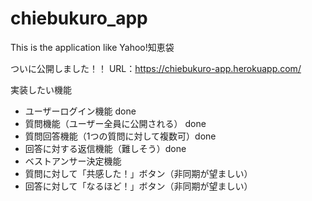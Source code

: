 # chiebukuro_app
This is the application like Yahoo!知恵袋

ついに公開しました！！
URL：https://chiebukuro-app.herokuapp.com/

実装したい機能
* ユーザーログイン機能 done
* 質問機能（ユーザー全員に公開される） done
* 質問回答機能（1つの質問に対して複数可）done
* 回答に対する返信機能（難しそう）done
* ベストアンサー決定機能
* 質問に対して「共感した！」ボタン（非同期が望ましい）
* 回答に対して「なるほど！」ボタン（非同期が望ましい）
